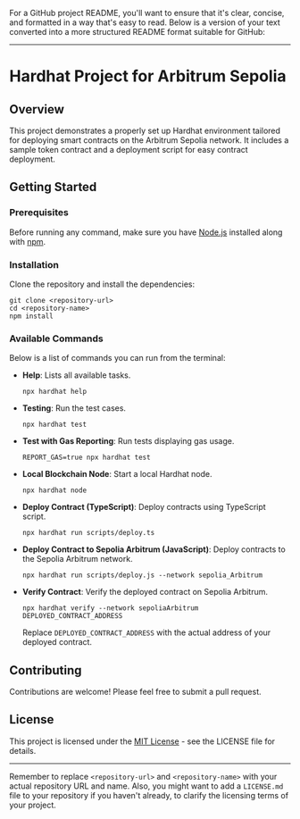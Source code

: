 For a GitHub project README, you'll want to ensure that it's clear, concise, and formatted in a way that's easy to read. Below is a version of your text converted into a more structured README format suitable for GitHub:

---

# Hardhat Project for Arbitrum Sepolia

## Overview

This project demonstrates a properly set up Hardhat environment tailored for deploying smart contracts on the Arbitrum Sepolia network. It includes a sample token contract and a deployment script for easy contract deployment.

## Getting Started

### Prerequisites

Before running any command, make sure you have [Node.js](https://nodejs.org/) installed along with [npm](https://www.npmjs.com/).

### Installation

Clone the repository and install the dependencies:

```shell
git clone <repository-url>
cd <repository-name>
npm install
```

### Available Commands

Below is a list of commands you can run from the terminal:

- **Help**: Lists all available tasks.
  ```shell
  npx hardhat help
  ```

- **Testing**: Run the test cases.
  ```shell
  npx hardhat test
  ```

- **Test with Gas Reporting**: Run tests displaying gas usage.
  ```shell
  REPORT_GAS=true npx hardhat test
  ```

- **Local Blockchain Node**: Start a local Hardhat node.
  ```shell
  npx hardhat node
  ```

- **Deploy Contract (TypeScript)**: Deploy contracts using TypeScript script.
  ```shell
  npx hardhat run scripts/deploy.ts
  ```

- **Deploy Contract to Sepolia Arbitrum (JavaScript)**: Deploy contracts to the Sepolia Arbitrum network.
  ```shell
  npx hardhat run scripts/deploy.js --network sepolia_Arbitrum
  ```

- **Verify Contract**: Verify the deployed contract on Sepolia Arbitrum.
  ```shell
  npx hardhat verify --network sepoliaArbitrum DEPLOYED_CONTRACT_ADDRESS
  ```

  Replace `DEPLOYED_CONTRACT_ADDRESS` with the actual address of your deployed contract.

## Contributing

Contributions are welcome! Please feel free to submit a pull request.

## License

This project is licensed under the [MIT License](LICENSE.md) - see the LICENSE file for details.

---

Remember to replace `<repository-url>` and `<repository-name>` with your actual repository URL and name. Also, you might want to add a `LICENSE.md` file to your repository if you haven't already, to clarify the licensing terms of your project.
